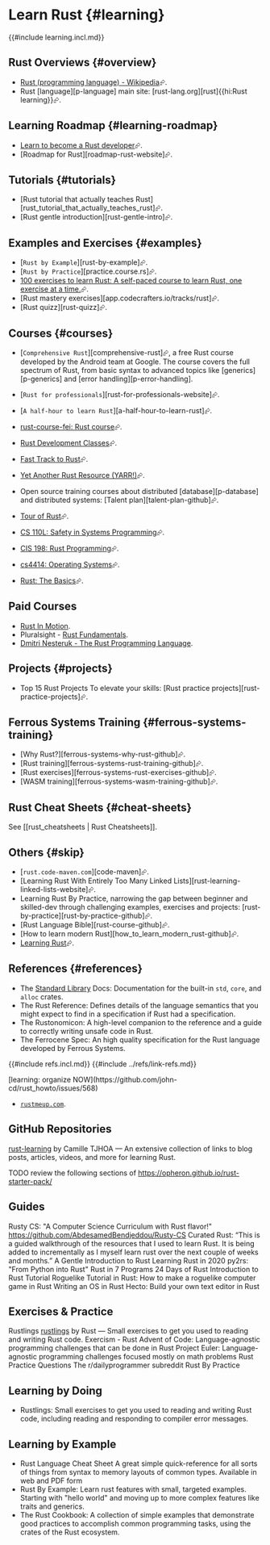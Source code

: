 # Learn Rust {#learning}

{{#include learning.incl.md}}

## Rust Overviews {#overview}

- [Rust (programming language) - Wikipedia](https://en.wikipedia.org/wiki/Rust_(programming_language))⮳.
- Rust [language][p-language] main site: [rust-lang.org][rust]{{hi:Rust learning}}⮳.

## Learning Roadmap {#learning-roadmap}

- [Learn to become a Rust developer](https://roadmap.sh/rust)⮳.
- [Roadmap for Rust][roadmap-rust-website]⮳.

## Tutorials {#tutorials}

- [Rust tutorial that actually teaches Rust][rust_tutorial_that_actually_teaches_rust]⮳.
- [Rust gentle introduction][rust-gentle-intro]⮳.

## Examples and Exercises {#examples}

- [`Rust by Example`][rust-by-example]⮳.
- [`Rust by Practice`][practice.course.rs]⮳.
- [100 exercises to learn Rust: A self-paced course to learn Rust, one exercise at a time.](https://github.com/mainmatter/100-exercises-to-learn-rust)⮳.
- [Rust mastery exercises][app.codecrafters.io/tracks/rust]⮳.
- [Rust quizz][rust-quizz]⮳.

## Courses {#courses}

- [`Comprehensive Rust`][comprehensive-rust]⮳, a free Rust course developed by the Android team at Google. The course covers the full spectrum of Rust, from basic syntax to advanced topics like [generics][p-generics] and [error handling][p-error-handling].
- [`Rust for professionals`][rust-for-professionals-website]⮳.
- [`A half-hour to learn Rust`][a-half-hour-to-learn-rust]⮳.
- [rust-course-fei: Rust course](https://github.com/Kobzol/rust-course-fei/tree/main)⮳.
- [Rust Development Classes](https://rust-classes.com/preface)⮳.
- [Fast Track to Rust](https://freddiehaddad.github.io/fast-track-to-rust/)⮳.
- [Yet Another Rust Resource (YARR!)](https://yarr.fyi/introduction)⮳.
- Open source training courses about distributed [database][p-database] and distributed systems: [Talent plan][talent-plan-github]⮳.

- [Tour of Rust](https://tourofrust.com)⮳.
- [CS 110L: Safety in Systems Programming](https://web.stanford.edu/class/cs110l)⮳.
- [CIS 198: Rust Programming](https://cis198-2016s.github.io)⮳.
- [cs4414: Operating Systems](https://www.rust-class.org)⮳.
- [Rust: The Basics](https://stepik.org/lesson/9268/step/1)⮳.

## Paid Courses

- [Rust In Motion](https://www.manning.com/livevideo/rust-in-motion).
- Pluralsight - [Rust Fundamentals](https://www.pluralsight.com/courses/rust-fundamentals).
- [Dmitri Nesteruk - The Rust Programming Language](https://www.udemy.com/course/rust-lang).

## Projects {#projects}

- Top 15 Rust Projects To elevate your skills: [Rust practice projects][rust-practice-projects]⮳.

## Ferrous Systems Training {#ferrous-systems-training}

- [Why Rust?][ferrous-systems-why-rust-github]⮳.
- [Rust training][ferrous-systems-rust-training-github]⮳.
- [Rust exercises][ferrous-systems-rust-exercises-github]⮳.
- [WASM training][ferrous-systems-wasm-training-github]⮳.

## Rust Cheat Sheets {#cheat-sheets}

See [[rust_cheatsheets | Rust Cheatsheets]].

## Others {#skip}

- [`rust.code-maven.com`][code-maven]⮳.
- [Learning Rust With Entirely Too Many Linked Lists][rust-learning-linked-lists-website]⮳.
- Learning Rust By Practice, narrowing the gap between beginner and skilled-dev through challenging examples, exercises and projects: [rust-by-practice][rust-by-practice-github]⮳.
- [Rust Language Bible][rust-course-github]⮳.
- [How to learn modern Rust][how_to_learn_modern_rust-github]⮳.
- [Learning Rust](https://quinedot.github.io/rust-learning/index.html)⮳.

## References {#references}

- The [Standard Library](https://doc.rust-lang.org/std/#the-rust-standard-library) Docs: Documentation for the built-in `std`, `core`, and `alloc` crates.
- The Rust Reference: Defines details of the language semantics that you might expect to find in a specification if Rust had a specification.
- The Rustonomicon: A high-level companion to the reference and a guide to correctly writing unsafe code in Rust.
- The Ferrocene Spec: An high quality specification for the Rust language developed by Ferrous Systems.

{{#include refs.incl.md}}
{{#include ../refs/link-refs.md}}

<div class="hidden">
[learning: organize NOW](https://github.com/john-cd/rust_howto/issues/568)

- [`rustmeup.com`](https://rustmeup.com).

## GitHub Repositories

[rust-learning](https://github.com/ctjhoa/rust-learning) by Camille TJHOA — An extensive collection of links to blog posts, articles, videos, and more for learning Rust.

TODO review the following sections of https://opheron.github.io/rust-starter-pack/

## Guides

Rusty CS: "A Computer Science Curriculum with Rust flavor!" https://github.com/AbdesamedBendjeddou/Rusty-CS
Curated Rust: “This is a guided walkthrough of the resources that I used to learn Rust. It is being added to incrementally as I myself learn rust over the next couple of weeks and months.”
A Gentle Introduction to Rust
Learning Rust in 2020
py2rs: "From Python into Rust"
Rust in 7 Programs
24 Days of Rust
Introduction to Rust Tutorial
Roguelike Tutorial in Rust: How to make a roguelike computer game in Rust
Writing an OS in Rust
Hecto: Build your own text editor in Rust

## Exercises & Practice

Rustlings [rustlings](https://github.com/rust-lang/rustlings) by Rust — Small exercises to get you used to reading and writing Rust code.
Exercism - Rust
Advent of Code: Language-agnostic programming challenges that can be done in Rust
Project Euler: Language-agnostic programming challenges focused mostly on math problems
Rust Practice Questions
The r/dailyprogrammer subreddit
Rust By Practice

## Learning by Doing

- Rustlings: Small exercises to get you used to reading and writing Rust code, including reading and responding to compiler error messages.

## Learning by Example

- Rust Language Cheat Sheet A great simple quick-reference for all sorts of things from syntax to memory layouts of common types. Available in web and PDF form
- Rust By Example: Learn rust features with small, targeted examples. Starting with "hello world" and moving up to more complex features like traits and generics.
- The Rust Cookbook: A collection of simple examples that demonstrate good practices to accomplish common programming tasks, using the crates of the Rust ecosystem.

</div>
